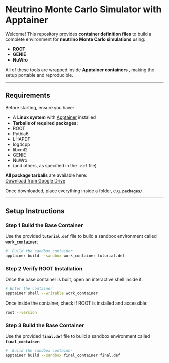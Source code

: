 #  Neutrino Monte Carlo Simulator with Apptainer

Welcome! 
This repository provides **container definition files** to build a complete environment for **neutrino Monte Carlo simulations** using:

-  **ROOT**  
-  **GENIE**  
-  **NuWro**

All of these tools are wrapped inside **Apptainer containers** , making the setup portable and reproducible.

---

##  Requirements

Before starting, ensure you have:

-  A **Linux system** with [Apptainer](https://apptainer.org/) installed  
-  **Tarballs of required packages:**  
  - ROOT  
  - Pythia6  
  - LHAPDF  
  - log4cpp  
  - libxml2  
  - GENIE  
  - NuWro  
  - (and others, as specified in the `.def` file)  

 **All package tarballs** are available here:  
 [Download from Google Drive](https://drive.google.com/drive/u/2/folders/1n6KGQXpvhwNZMwsl38GaIteWHjbj1sKn)  

Once downloaded, place everything inside a folder, e.g. **`packages/`**.

---

##  Setup Instructions

### **Step 1  Build the Base Container**

Use the provided **`tutorial.def`** file to build a sandbox environment called **`work_container`**:

```bash
#  Build the sandbox container
apptainer build --sandbox work_container tutorial.def
```

### **Step 2  Verify ROOT Installation**

Once the base container is built, open an interactive shell inside it:

```bash
# Enter the container
apptainer shell --writable work_container
```
Once inside the container, check if ROOT is installed and accessible:
```bash
root --version
```

### **Step 3  Build the Base Container**

Use the provided **`final.def`** file to build a sandbox environment called **`final_container`**:

```bash
#  Build the sandbox container
apptainer build --sandbox final_container final.def
```
